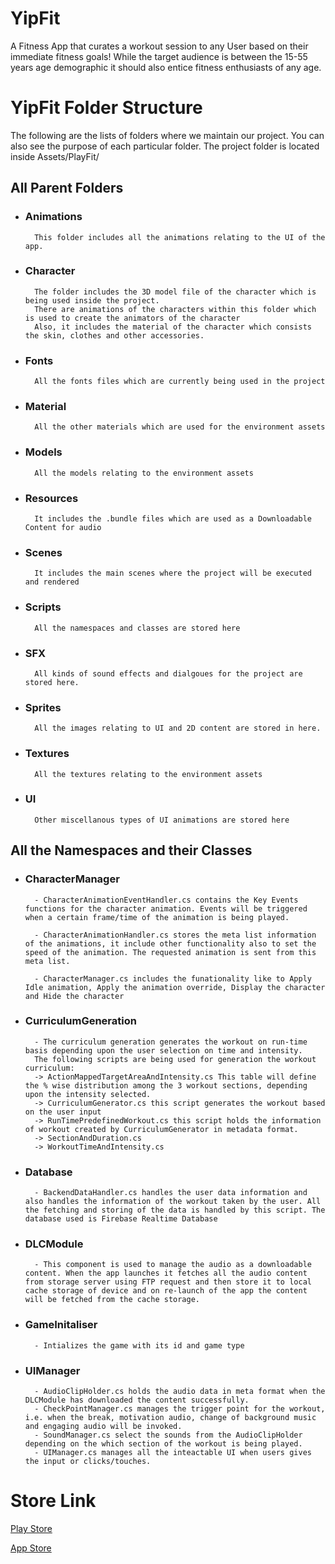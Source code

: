 
# YipFit

A Fitness App that curates a workout session to any User based on their immediate fitness goals! 
While the target audience is between the 15-55 years age demographic it should also entice fitness enthusiasts of any age.

# YipFit Folder Structure
The following are the lists of folders where we maintain
our project. You can also see the
purpose of each particular folder.
The project folder is located inside Assets/PlayFit/

## All Parent Folders

- ### Animations
        This folder includes all the animations relating to the UI of the app.

- ### Character
        The folder includes the 3D model file of the character which is being used inside the project.
        There are animations of the characters within this folder which is used to create the animators of the character
        Also, it includes the material of the character which consists the skin, clothes and other accessories.
    
- ### Fonts
        All the fonts files which are currently being used in the project

- ### Material
        All the other materials which are used for the environment assets
    
- ### Models
        All the models relating to the environment assets

- ### Resources
        It includes the .bundle files which are used as a Downloadable Content for audio

- ### Scenes
        It includes the main scenes where the project will be executed and rendered
    
- ### Scripts
        All the namespaces and classes are stored here

- ### SFX
        All kinds of sound effects and dialgoues for the project are stored here.

- ### Sprites
        All the images relating to UI and 2D content are stored in here.

- ### Textures
        All the textures relating to the environment assets

- ### UI
        Other miscellanous types of UI animations are stored here


## All the Namespaces and their Classes

- ### CharacterManager
        - CharacterAnimationEventHandler.cs contains the Key Events functions for the character animation. Events will be triggered when a certain frame/time of the animation is being played.

        - CharacterAnimationHandler.cs stores the meta list information of the animations, it include other functionality also to set the speed of the animation. The requested animation is sent from this meta list.

        - CharacterManager.cs includes the funationality like to Apply Idle animation, Apply the animation override, Display the character and Hide the character

- ### CurriculumGeneration

        - The curriculum generation generates the workout on run-time basis depending upon the user selection on time and intensity.
        The following scripts are being used for generation the workout curriculum:
        -> ActionMappedTargetAreaAndIntensity.cs This table will define the % wise distribution among the 3 workout sections, depending upon the intensity selected.
        -> CurriculumGenerator.cs this script generates the workout based on the user input
        -> RunTimePredefinedWorkout.cs this script holds the information of workout created by CurriculumGenerator in metadata format.
        -> SectionAndDuration.cs
        -> WorkoutTimeAndIntensity.cs

- ### Database

        - BackendDataHandler.cs handles the user data information and also handles the information of the workout taken by the user. All the fetching and storing of the data is handled by this script. The database used is Firebase Realtime Database

- ### DLCModule
        - This component is used to manage the audio as a downloadable content. When the app launches it fetches all the audio content from storage server using FTP request and then store it to local cache storage of device and on re-launch of the app the content will be fetched from the cache storage.

- ### GameInitaliser
        - Intializes the game with its id and game type

- ### UIManager
        - AudioClipHolder.cs holds the audio data in meta format when the DLCModule has downloaded the content successfully.
        - CheckPointManager.cs manages the trigger point for the workout, i.e. when the break, motivation audio, change of background music and engaging audio will be invoked.
        - SoundManager.cs select the sounds from the AudioClipHolder depending on the which section of the workout is being played.
        - UIManager.cs manages all the inteactable UI when users gives the input or clicks/touches.

# Store Link

[Play Store](https://play.google.com/store/apps/details?id=com.yipli.yipfit)

[App Store](https://apps.apple.com/in/app/yipfit/id1621274138)







